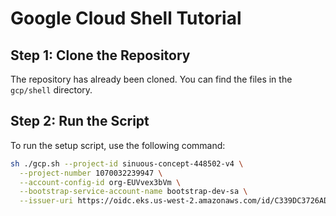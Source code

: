 # Google Cloud Shell Tutorial

## Step 1: Clone the Repository
The repository has already been cloned. You can find the files in the `gcp/shell` directory.

## Step 2: Run the Script
To run the setup script, use the following command:
```bash
sh ./gcp.sh --project-id sinuous-concept-448502-v4 \
  --project-number 1070032239947 \
  --account-config-id org-EUVvex3bVm \
  --bootstrap-service-account-name bootstrap-dev-sa \
  --issuer-uri https://oidc.eks.us-west-2.amazonaws.com/id/C339DC3726AD36506FB7ABE55754784F